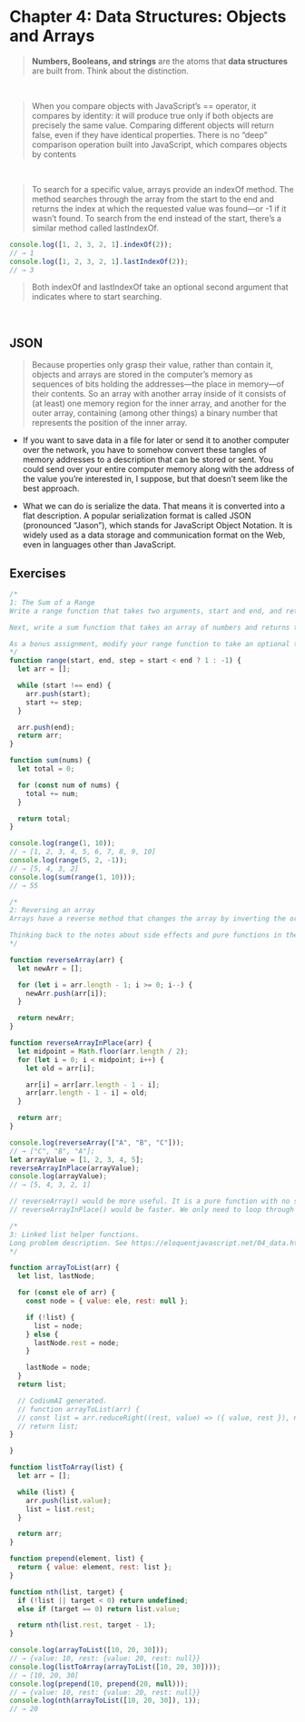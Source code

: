 # Chapter 4: Data Structures: Objects and Arrays

> **Numbers, Booleans, and strings** are the atoms that **data structures** are built from. Think about the distinction.

<br>

> When you compare objects with JavaScript’s == operator, it compares by identity: it will produce true only if both objects are precisely the same value. Comparing different objects will return false, even if they have identical properties. There is no “deep” comparison operation built into JavaScript, which compares objects by contents

<br>

> To search for a specific value, arrays provide an indexOf method. The method searches through the array from the start to the end and returns the index at which the requested value was found—or -1 if it wasn’t found. To search from the end instead of the start, there’s a similar method called lastIndexOf.

```javascript
console.log([1, 2, 3, 2, 1].indexOf(2));
// → 1
console.log([1, 2, 3, 2, 1].lastIndexOf(2));
// → 3
```

> Both indexOf and lastIndexOf take an optional second argument that indicates where to start searching.

<br>

## JSON

> Because properties only grasp their value, rather than contain it, objects and arrays are stored in the computer’s memory as sequences of bits holding the addresses—the place in memory—of their contents. So an array with another array inside of it consists of (at least) one memory region for the inner array, and another for the outer array, containing (among other things) a binary number that represents the position of the inner array.

- If you want to save data in a file for later or send it to another computer over the network, you have to somehow convert these tangles of memory addresses to a description that can be stored or sent. You could send over your entire computer memory along with the address of the value you’re interested in, I suppose, but that doesn’t seem like the best approach.

- What we can do is serialize the data. That means it is converted into a flat description. A popular serialization format is called JSON (pronounced “Jason”), which stands for JavaScript Object Notation. It is widely used as a data storage and communication format on the Web, even in languages other than JavaScript.
  <br>

## Exercises

```javascript
/*
1: The Sum of a Range
Write a range function that takes two arguments, start and end, and returns an array containing all the numbers from start up to (and including) end.

Next, write a sum function that takes an array of numbers and returns the sum of these numbers. Run the example program and see whether it does indeed return 55.

As a bonus assignment, modify your range function to take an optional third argument that indicates the “step” value used when building the array. If no step is given, the elements go up by increments of one, corresponding to the old behavior. The function call range(1, 10, 2) should return [1, 3, 5, 7, 9]. Make sure it also works with negative step values so that range(5, 2, -1) produces [5, 4, 3, 2].
*/
function range(start, end, step = start < end ? 1 : -1) {
  let arr = [];

  while (start !== end) {
    arr.push(start);
    start += step;
  }

  arr.push(end);
  return arr;
}

function sum(nums) {
  let total = 0;

  for (const num of nums) {
    total += num;
  }

  return total;
}

console.log(range(1, 10));
// → [1, 2, 3, 4, 5, 6, 7, 8, 9, 10]
console.log(range(5, 2, -1));
// → [5, 4, 3, 2]
console.log(sum(range(1, 10)));
// → 55
```

```javascript
/*
2: Reversing an array
Arrays have a reverse method that changes the array by inverting the order in which its elements appear. For this exercise, write two functions, reverseArray and reverseArrayInPlace. The first, reverseArray, takes an array as argument and produces a new array that has the same elements in the inverse order. The second, reverseArrayInPlace, does what the reverse method does: it modifies the array given as argument by reversing its elements. Neither may use the standard reverse method.

Thinking back to the notes about side effects and pure functions in the previous chapter, which variant do you expect to be useful in more situations? Which one runs faster?
*/

function reverseArray(arr) {
  let newArr = [];

  for (let i = arr.length - 1; i >= 0; i--) {
    newArr.push(arr[i]);
  }

  return newArr;
}

function reverseArrayInPlace(arr) {
  let midpoint = Math.floor(arr.length / 2);
  for (let i = 0; i < midpoint; i++) {
    let old = arr[i];

    arr[i] = arr[arr.length - 1 - i];
    arr[arr.length - 1 - i] = old;
  }

  return arr;
}

console.log(reverseArray(["A", "B", "C"]));
// → ["C", "B", "A"];
let arrayValue = [1, 2, 3, 4, 5];
reverseArrayInPlace(arrayValue);
console.log(arrayValue);
// → [5, 4, 3, 2, 1]

// reverseArray() would be more useful. It is a pure function with no side-effects and doesn't change the original array.
// reverseArrayInPlace() would be faster. We only need to loop through half of the array.
```

```javascript
/*
3: Linked list helper functions.
Long problem description. See https://eloquentjavascript.net/04_data.html#i_nSTX34CM1M for details
*/

function arrayToList(arr) {
  let list, lastNode;

  for (const ele of arr) {
    const node = { value: ele, rest: null };

    if (!list) {
      list = node;
    } else {
      lastNode.rest = node;
    }

    lastNode = node;
  }
  return list;

  // CodiumAI generated.
  // function arrayToList(arr) {
  // const list = arr.reduceRight((rest, value) => ({ value, rest }), null);
  // return list;
}

}

function listToArray(list) {
  let arr = [];

  while (list) {
    arr.push(list.value);
    list = list.rest;
  }

  return arr;
}

function prepend(element, list) {
  return { value: element, rest: list };
}

function nth(list, target) {
  if (!list || target < 0) return undefined;
  else if (target == 0) return list.value;

  return nth(list.rest, target - 1);
}

console.log(arrayToList([10, 20, 30]));
// → {value: 10, rest: {value: 20, rest: null}}
console.log(listToArray(arrayToList([10, 20, 30])));
// → [10, 20, 30]
console.log(prepend(10, prepend(20, null)));
// → {value: 10, rest: {value: 20, rest: null}}
console.log(nth(arrayToList([10, 20, 30]), 1));
// → 20
```

